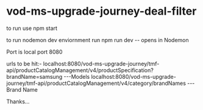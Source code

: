 # vod-ms-upgrade-journey-deal-filter

to run use npm start

to run nodemon dev enviornment run npm run dev  -- opens in Nodemon

Port is local port 8080

urls to be hit:-
localhost:8080/vod-ms-upgrade-journey/tmf-api/productCatalogManagement/v4/productSpecification?brandName=samsung  ---Models
localhost:8080/vod-ms-upgrade-journey/tmf-api/productCatalogManagement/v4/category/brandNames                      ---Brand Name

Thanks...

